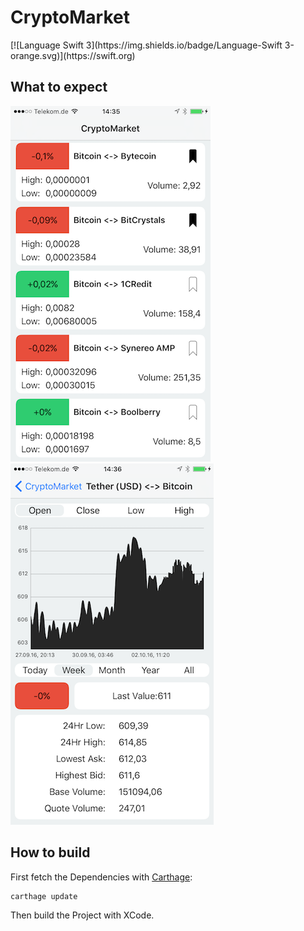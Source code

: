 # CryptoMarket

<p align="left">
[![Language Swift 3](https://img.shields.io/badge/Language-Swift 3-orange.svg)](https://swift.org) 
<br/>
<p>

## What to expect

![Image of the main TableView](/ReadmeRessources/IMG_0036.PNG)
![Image of the Detail View](/ReadmeRessources/IMG_0037.PNG)

## How to build

First fetch the Dependencies with [Carthage](https://github.com/Carthage/Carthage):

    carthage update
    
Then build the Project with XCode.
